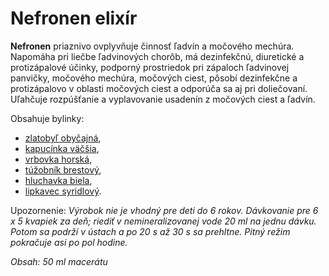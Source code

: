 Nefronen elixír
===============

**Nefronen** priaznivo ovplyvňuje činnosť ľadvín a močového mechúra. Napomáha
pri liečbe ľadvinových chorôb, má dezinfekčnú, diuretické a protizápalové
účinky, podporný prostriedok pri zápaloch ľadvinovej panvičky, močového mechúra,
močových ciest, pôsobí dezinfekčne a protizápalovo v oblasti močových ciest a
odporúča sa aj pri doliečovaní. Uľahčuje rozpúšťanie a vyplavovanie usadenín z
močových ciest a ľadvín.

Obsahuje bylinky:

* [zlatobyľ obyčajná](../bylinky/zlatobyl-obycajna),
* [kapucínka väčšia](../bylinky/kapucinka-vacsia),
* [vrbovka horská](../bylinky/vrbovka-horska),
* [túžobník brestový](../bylinky/tuzobnik-brestovy),
* [hluchavka biela](../bylinky/hluchavka-biela),
* [lipkavec syridlový](../bylinky/lipkavec-syridlovy).

Upozornenie: *Výrobok nie je vhodný pre deti do 6 rokov. Dávkovanie pre 6 x 5
kvapiek za deň; riediť v nemineralizovanej vode 20 ml na jednu dávku. Potom sa
podrží v ústach a po 20 s až 30 s sa prehltne. Pitný režim pokračuje asi po pol
hodine.*

*Obsah: 50 ml macerátu*

